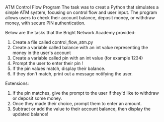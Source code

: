ATM Control Flow Program
The task was to creat a Python that simulates a simple ATM system, focusing on control flow and user input. The program allows users to check their account balance, deposit money, or withdraw money, with secure PIN authentication.

Below are the tasks that the Bright Network Academy provided:

1. Create a file called control_flow_atm.py
2. Create a variable called balance with an int value representing the money in the
user's account
3. Create a variable called pin with an int value (for example 1234)
4. Prompt the user to enter their pin !
5. If the pin values match, display their balance.
6. If they don't match, print out a message notifying the user.

Extensions:
1. If the pin matches, give the prompt to the user if they'd like to withdraw or deposit
some money.
2. Once they made their choice, prompt them to enter an amount.
3. Subtract or add the value to their account balance, then display the updated balance!
